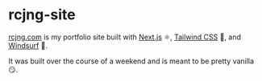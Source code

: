 # rcjng-site
[rcjng.com](https://rcjng.com/) is my portfolio site built with [Next.js](https://nextjs.org) ⚛️, [Tailwind CSS](https://tailwindcss.com/) 💨, and [Windsurf](https://windsurf.com/) 🌊.

It was built over the course of a weekend and is meant to be pretty vanilla 😏.
